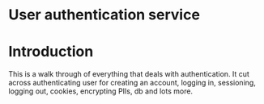 # User authentication service

# Introduction
This is a walk through of everything that deals with authentication. It cut across authenticating user for creating an account, logging in, sessioning, logging out, cookies, encrypting PIIs, db and lots more.
